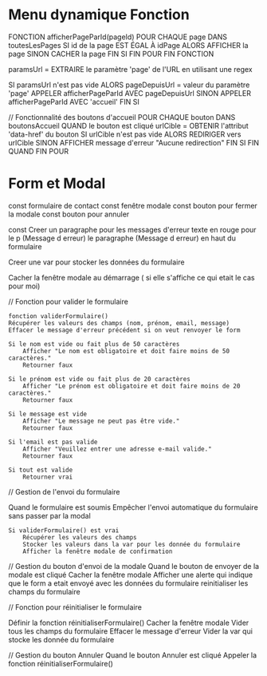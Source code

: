 # Menu dynamique Fonction

FONCTION afficherPageParId(pageId)
    POUR CHAQUE page DANS toutesLesPages
        SI id de la page EST ÉGAL À idPage ALORS
            AFFICHER la page
        SINON
            CACHER la page
        FIN SI
    FIN POUR
FIN FONCTION

paramsUrl = EXTRAIRE le paramètre 'page' de l'URL en utilisant une regex

SI paramsUrl n'est pas vide ALORS
    pageDepuisUrl = valeur du paramètre 'page'
    APPELER afficherPageParId AVEC pageDepuisUrl
SINON
    APPELER afficherPageParId AVEC 'accueil'
FIN SI

// Fonctionnalité des boutons d'accueil
POUR CHAQUE bouton DANS boutonsAccueil
    QUAND le bouton est cliqué
        urlCible = OBTENIR l'attribut 'data-href' du bouton
        SI urlCible n'est pas vide ALORS
            REDIRIGER vers urlCible
        SINON
            AFFICHER message d'erreur "Aucune redirection"
        FIN SI
    FIN QUAND
FIN POUR







# Form et Modal


const formulaire de contact
const  fenêtre modale
const bouton pour fermer la modale
const bouton pour annuler

const Creer un paragraphe pour les messages d'erreur
texte en rouge pour le p (Message d erreur)
le paragraphe (Message d erreur) en haut du formulaire

Creer une var pour stocker les données du formulaire

Cacher la fenêtre modale au démarrage ( si elle s'affiche ce qui etait le cas pour moi)


// Fonction pour valider le formulaire

    fonction validerFormulaire()
    Récupérer les valeurs des champs (nom, prénom, email, message)
    Effacer le message d'erreur précédent si on veut renvoyer le form

    Si le nom est vide ou fait plus de 50 caractères
        Afficher "Le nom est obligatoire et doit faire moins de 50 caractères."
        Retourner faux

    Si le prénom est vide ou fait plus de 20 caractères
        Afficher "Le prénom est obligatoire et doit faire moins de 20 caractères."
        Retourner faux

    Si le message est vide
        Afficher "Le message ne peut pas être vide."
        Retourner faux

    Si l'email est pas valide
        Afficher "Veuillez entrer une adresse e-mail valide."
        Retourner faux

    Si tout est valide
        Retourner vrai



// Gestion de l'envoi du formulaire

Quand le formulaire est soumis
    Empêcher l'envoi automatique du formulaire sans passer par la modal

    Si validerFormulaire() est vrai
        Récupérer les valeurs des champs
        Stocker les valeurs dans la var pour les donnée du formulaire
        Afficher la fenêtre modale de confirmation



// Gestion du bouton d'envoi de la modale
Quand le bouton de envoyer de la modale est cliqué
    Cacher la fenêtre modale
    Afficher une alerte qui indique que le form a etait envoyé avec les données du formulaire 
    reinitialiser les champs du formulaire




// Fonction pour réinitialiser le formulaire

Définir la fonction réinitialiserFormulaire()
    Cacher la fenêtre modale
    Vider tous les champs du formulaire
    Effacer le message d'erreur
    Vider la var qui stocke les donnée du formulaire



// Gestion du bouton Annuler
Quand le bouton Annuler est cliqué
    Appeler la fonction réinitialiserFormulaire()
